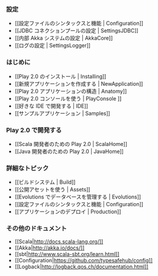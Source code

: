 <!-- translated -->
<!--
### Configuration
-->
### 設定

<!--
- [[Configuration file syntax and features | Configuration]]
- [[Configuring the JDBC connection pool | SettingsJDBC]]
- [[Configuring the internal Akka system | AkkaCore]]
- [[Configuring logging | SettingsLogger]]
-->
- [[設定ファイルのシンタックスと機能 | Configuration]]
- [[JDBC コネクションプールの設定 | SettingsJDBC]]
- [[内部 Akka システムの設定 | AkkaCore]]
- [[ログの設定 | SettingsLogger]]

<!--
### Getting started
-->
### はじめに

<!--
- [[Installing Play 2.0 | Installing]]
- [[Creating a new application | NewApplication]]
- [[Anatomy of a Play 2.0 application | Anatomy]]
- [[Using the Play 2.0 console | PlayConsole ]]
- [[Setting-up your preferred IDE | IDE]]
- [[Sample applications | Samples]]
-->
- [[Play 2.0 のインストール | Installing]]
- [[新規アプリケーションを作成する | NewApplication]]
- [[Play 2.0 アプリケーションの構造 | Anatomy]]
- [[Play 2.0 コンソールを使う | PlayConsole ]]
- [[好きな IDE で開発する | IDE]]
- [[サンプルアプリケーション | Samples]]

<!--
### Working with Play 2.0
-->
### Play 2.0 で開発する

<!--
- [[Play 2.0 for Scala developers | ScalaHome]]
- [[Play 2.0 for Java developers | JavaHome]]
-->
- [[Scala 開発者のための Play 2.0 | ScalaHome]]
- [[Java 開発者のための Play 2.0 | JavaHome]]

<!--
### Detailed topics
-->
### 詳細なトピック

<!--
- [[The Build system | Build]]
- [[Working with public assets | Assets]]
- [[Managing database evolutions | Evolutions]]
- [[Configuration | Configuration]]
- [[Deploying your application | Production]]
-->
- [[ビルドシステム | Build]]
- [[公開アセットを使う | Assets]]
- [[Evolutions でデータベースを管理する | Evolutions]]
- [[設定ファイルのシンタックスと機能 | Configuration]]
- [[アプリケーションのデプロイ | Production]]

<!--
### Additional documentations
-->
### その他のドキュメント

- [[Scala|http://docs.scala-lang.org/]]
- [[Akka|http://akka.io/docs/]]
- [[sbt|http://www.scala-sbt.org/learn.html]]
- [[Configuration|https://github.com/typesafehub/config]]
- [[Logback|http://logback.qos.ch/documentation.html]]